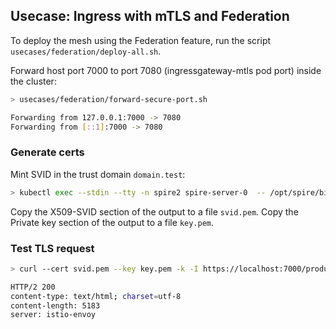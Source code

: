## Usecase: Ingress with mTLS and Federation 

To deploy the mesh using the Federation feature, run the script `usecases/federation/deploy-all.sh`.

Forward host port 7000 to port 7080 (ingressgateway-mtls pod port) inside the cluster:

```bash
> usecases/federation/forward-secure-port.sh

Forwarding from 127.0.0.1:7000 -> 7080
Forwarding from [::1]:7000 -> 7080
```

### Generate certs

Mint SVID in the trust domain `domain.test`:

```bash
> kubectl exec --stdin --tty -n spire2 spire-server-0  -- /opt/spire/bin/spire-server x509 mint -spiffeID spiffe://domain.test/myservice -socketPath /run/spire/sockets/server.sock
```

Copy the X509-SVID section of the output to a file `svid.pem`.
Copy the Private key section of the output to a file `key.pem`.

### Test TLS request

```bash
> curl --cert svid.pem --key key.pem -k -I https://localhost:7000/productpage

HTTP/2 200 
content-type: text/html; charset=utf-8
content-length: 5183
server: istio-envoy
```
